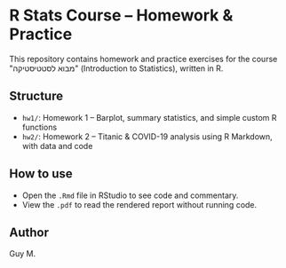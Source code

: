 # R Stats Course – Homework & Practice

This repository contains homework and practice exercises for the course "מבוא לסטטיסטיקה" (Introduction to Statistics), written in R.

## Structure

- `hw1/`: Homework 1 – Barplot, summary statistics, and simple custom R functions
- `hw2/`: Homework 2 – Titanic & COVID-19 analysis using R Markdown, with data and code

## How to use

- Open the `.Rmd` file in RStudio to see code and commentary.
- View the `.pdf` to read the rendered report without running code.

## Author

Guy M.
